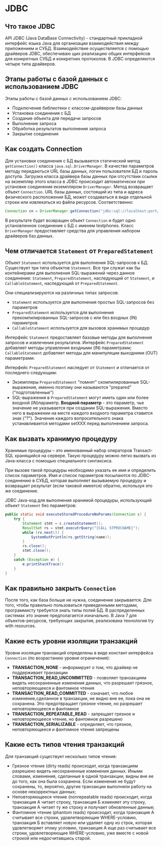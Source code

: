 # JDBC

## Что такое JDBC

API JDBC (Java DataBase Connectivity) - стандартный прикладной интерфейс языка Java для организации взаимодействия между приложением и СУБД. Взаимодействие осуществляется с помощью драйверов JDBC, обеспечиваю щих реализацию общих интерфейсов для конкретных СУБД и конкретних протоколов. В JDBC определяются четыре типа драйверов.

## Этапы работы с базой данных с использованием JDBC

Этапы работы с базой данных с использованием JDBC:

- Подключение библиотеки с классом-драйвером базы данных
- Установка соединения с БД
- Создание объекта для передачи запросов
- Выполнение запроса
- Обработка результатов выполнения запроса
- Закрытие соединения

## Как создать Connection

Для установки соединения с БД вызывается статический метод `getConnection()` класса `java.sql.DriverManager`. В качестве параметров методу передаються URL базы данных, логин пользователя БД и пароль доступа. Загрузка класса драйвера базы данных при отсутствии ссылки на экземпляр этого класса в JDBC происходит автоматически при установке соединения екземпляром `DriverManager`. Метод возвращает объект `Connection`. URL базы данных, состоящий из типа и адреса физического расположения БД, может создаваться в виде отдельной строки или извлекаться из файла ресурсов. Соответственно:

```Java
Connection cn = DriverManager.getConnection("jdbc:sql://localhost:port/dbName", "user", "pass")
```

В результате будет возвращен объект `Connection` и будет одно установленное соединение с БД с именем testphones. Класс `DriverManager` предоставляет средства для управления набором драйверов баз данных.

## Чем отличается `Statement` от `PreparedStatement`

Объект `Statement` используется для выполнения SQL-запросов к БД. Существует три типа объектов `Statement`. Все три служат как бы контейнерами для выполнения SQL-выражений через данное соединение: `Statement`, `PreparedStatement`, наследующий от `Statement`, и `CallableStatement`, наследующий от `PreparedStatement`.

Они специализируются на различных типах запросов: 

- `Statement` используется для выполнения простых SQL-запросов без параметров
- `PreparedStatement` используется для выполнения прекомпилированных SQL-запросов с или без входных (IN) параметров
- `CallableStatement` используется для вызовов хранимых процедур

Интерфейс `Statement` предоставляет базовые методы для выполнения запросов и извлечения результатов. Интерфейс `PreparedStatement` добавляет методы управления входными (IN) параметрами; `CallableStatement` добавляет методы для манипуляции выходними (OUT) параметрами.

Интерфейс `PreparedStatement` наследует от `Statement` и отличается от последнего следующим:

- Экземпляры `PreparedStatement` "помнят" скомпилированные SQL-выражения, именно поэтому они называются "prepared" ("подготовленные")
- SQL-выражения в `PreparedStatement` могут иметь один или более входной (IN)параметр. **Входной параметр** - это параметр, чье значение не указывается при создании SQL-выражения. Вместо него в выражении на месте каждого входного параметра ставится знак ("?"). Значение каждого вопросительного знака устанавливается методами setXXX перед выполнением запроса.

## Как вызвать хранимую процедуру

Хранимые процедуры – это именованный набор операторов Transact-SQL хранящийся на сервере. Такую процедуру можно легко вызвать из Java-класса с помощью специального синтаксиса. 

При вызове такой процедуры необходимо указать ее имя и определить список параметров. Имя и список параметров посылаются по JDBC-соединению в СУБД, которая выполняет вызываемую процедуру и возвращает результат (если таковой имеется) обратно, используя это же соединение.

JDBC Java-код для выполнения хранимой процедуры, использующий объект `Statement` без параметров:

```Java
public static void executeStoredProcedureNoParams(Connection c) {
    try {
        Statement stmt = c.createStatement();
        ResultSet rs = stmt.executrQuery("{CALL STPROCNAME}");
        while (rs.next()) {
            SystemOutPrintln(rs.getString(name));
        }
        rs.close();
        stmt.close();
    }
    catch (Exception e) {
        e.printStackTrace()
    }
}
```

## Как правильно закрыть `Connection`

После того, как база больше не нужна, соединение закрывается. Для того, чтобы правильно пользоваться приведенными методами, программисту требуется знать типы полей БД. В распределенных системах это знание предполагается изначально. В Java 7 для объектов-ресурсов, требующих закрытия, реализована технология try with resources.

## Какие есть уровни изоляции транзакций

Уровни изоляции транзакций определены в виде констант интерфейса `Connection` (по возрастанию уровня ограничения):

- **TRANSACTION_NONE** - информирует о том, что драйвер не поддерживает транзакции
- **TRANSACTION_READ_UNCOMMITTED** - позволяет транзакциям видеть несохраненные изменения данных, что разрешает грязное, неповторяющееся и фантомное чтения
- **TRANSACTION_READ_COMMITTED** - означает, что любое изменение,сделанное в транзакции, не видно вне ее, пока она не сохранена. Это предотвращает грязное чтение, но разрешает неповторяющееся и фантомное
- **TRANSACTION_REPEATABLE_READ** - запрещает грязное и неповторяющееся чтение, но фантомное разрешено
- **TRANSACTION_SERIALIZABLE** - определяет, что грязное, неповторяющееся и фантомное чтения запрещены

## Какие есть типов чтения транзакций

Для транзакций существует несколько типов чтения:

- Грязное чтение (dirty reads) происходит, когда транзакциям разрешено видеть несохраненные изменения данных. Иными словами, изменения, сделанные в одной транзакции, видны вне ее до того, как она была сохранена. Если изменения не будут сохранены, то, вероятно, другие транзакции выполняли работу на основе некорректных данных;
- Неповторяющееся чтение (nonrepeatable reads) происходит, когда транзакция А читает строку, транзакция Б изменяет эту строку, транзакция А читает ту же строку и получает обновленные данные;
- Фантомное чтение (phantom reads) происходит, когда транзакция А считывает все строки, удовлетворяющие WHERE-условию, транзакция Б вставляет новую или удаляет одну из строк, которая удовлетворяет этому условию, транзакция А еще раз считывает все строки, удовлетворяющие WHERE-условию, уже вместе с новой строкой или недосчитавшись старой.
